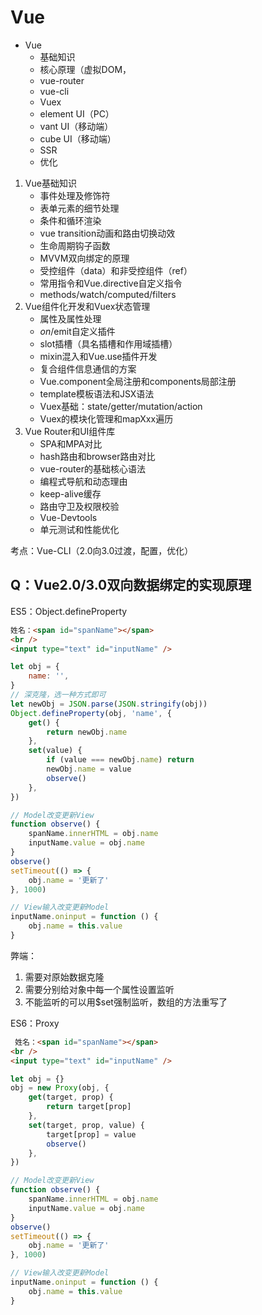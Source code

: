 # Vue

- Vue
  - 基础知识
  - 核心原理（虚拟DOM，
  - vue-router
  - vue-cli
  - Vuex
  - element UI（PC）
  - vant UI（移动端）
  - cube UI（移动端）
  - SSR
  - 优化

1. Vue基础知识
   - 事件处理及修饰符
   - 表单元素的细节处理
   - 条件和循环渲染
   - vue transition动画和路由切换动效
   - 生命周期钩子函数
   - MVVM双向绑定的原理
   - 受控组件（data）和非受控组件（ref）
   - 常用指令和Vue.directive自定义指令
   - methods/watch/computed/filters
2. Vue组件化开发和Vuex状态管理
   - 属性及属性处理
   - $on/$emit自定义插件
   - slot插槽（具名插槽和作用域插槽）
   - mixin混入和Vue.use插件开发
   - 复合组件信息通信的方案
   - Vue.component全局注册和components局部注册
   - template模板语法和JSX语法
   - Vuex基础：state/getter/mutation/action
   - Vuex的模块化管理和mapXxx遍历
3. Vue Router和UI组件库
   - SPA和MPA对比
   - hash路由和browser路由对比
   - vue-router的基础核心语法
   - 编程式导航和动态理由
   - keep-alive缓存
   - 路由守卫及权限校验
   - Vue-Devtools
   - 单元测试和性能优化

考点：Vue-CLI（2.0向3.0过渡，配置，优化）

## Q：Vue2.0/3.0双向数据绑定的实现原理
ES5：Object.defineProperty
```HTML
姓名：<span id="spanName"></span>
<br />
<input type="text" id="inputName" />
```
```javascript
let obj = {
    name: '',
}
// 深克隆，选一种方式即可
let newObj = JSON.parse(JSON.stringify(obj))
Object.defineProperty(obj, 'name', {
    get() {
        return newObj.name
    },
    set(value) {
        if (value === newObj.name) return
        newObj.name = value
        observe()
    },
})

// Model改变更新View
function observe() {
    spanName.innerHTML = obj.name
    inputName.value = obj.name
}
observe()
setTimeout(() => {
    obj.name = '更新了'
}, 1000)

// View输入改变更新Model
inputName.oninput = function () {
    obj.name = this.value
}

```
弊端：
1. 需要对原始数据克隆
2. 需要分别给对象中每一个属性设置监听
3. 不能监听的可以用$set强制监听，数组的方法重写了



ES6：Proxy
```HTML
 姓名：<span id="spanName"></span>
<br />
<input type="text" id="inputName" />
```
```javascript
let obj = {}
obj = new Proxy(obj, {
    get(target, prop) {
        return target[prop]
    },
    set(target, prop, value) {
        target[prop] = value
        observe()
    },
})

// Model改变更新View
function observe() {
    spanName.innerHTML = obj.name
    inputName.value = obj.name
}
observe()
setTimeout(() => {
    obj.name = '更新了'
}, 1000)

// View输入改变更新Model
inputName.oninput = function () {
    obj.name = this.value
}
```
